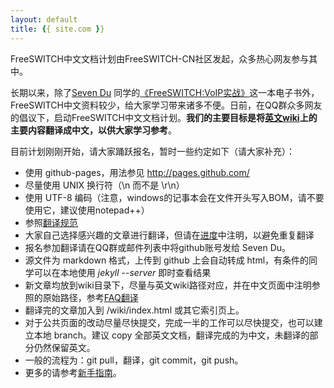 ```yaml
---
layout: default
title: {{ site.com }}
---
```


FreeSWITCH中文文档计划由FreeSWITCH-CN社区发起，众多热心网友参与其中。

长期以来，除了[Seven Du](http://about.me/dujinfang) 同学的[《FreeSWITCH:VoIP实战》](http://www.freeswitch.or.cn/document)这一本电子书外，FreeSWITCH中文资料较少，给大家学习带来诸多不便。日前，在QQ群众多网友的倡议下，启动FreeSWITCH中文文档计划。**我们的主要目标是将[英文wiki](http://wiki.freeswitch.org)上的主要内容翻译成中文，以供大家学习参考**。

目前计划刚刚开始，请大家踊跃报名，暂时一些约定如下（请大家补充）：

* 使用 github-pages，用法参见 <http://pages.github.com/>
* 尽量使用 UNIX 换行符（\n 而不是 \r\n）
* 使用 UTF-8 编码（注意，windows的记事本会在文件开头写入BOM，请不要使用它，建议使用notepad++）
* 参照[翻译规范](http://www.freeswitch.org.cn/blog/past/2009/11/22/guan-yu-freeswitchwen-dang-fan-yi-de-yi-jian/)
* 大家自己选择感兴趣的文章进行翻译，但请在[进度](/list.html)中注明，以避免重复翻译
* 报名参加翻译请在QQ群或邮件列表中将github账号发给 Seven Du。
* 源文件为 markdown 格式，上传到 github 上会自动转成 html，有条件的同学可以在本地使用 *jekyll --server* 即时查看结果
* 新文章均放到wiki目录下，尽量与英文wiki路径对应，并在中文页面中注明参照的原始路径，参考[FAQ翻译](/wiki/FreeSwitch_FAQ.html)
* 翻译完的文章加入到 /wiki/index.html 或其它索引页上。
* 对于公共页面的改动尽量尽快提交，完成一半的工作可以尽快提交，也可以建立本地 branch。建议 copy 全部英文文档，翻译完成的为中文，未翻译的部分仍然保留英文。
* 一般的流程为：git pull，翻译，git commit，git push。
* 更多的请参考[新手指南](/wiki/New_User_s_guide.html)。

<br>
<br>